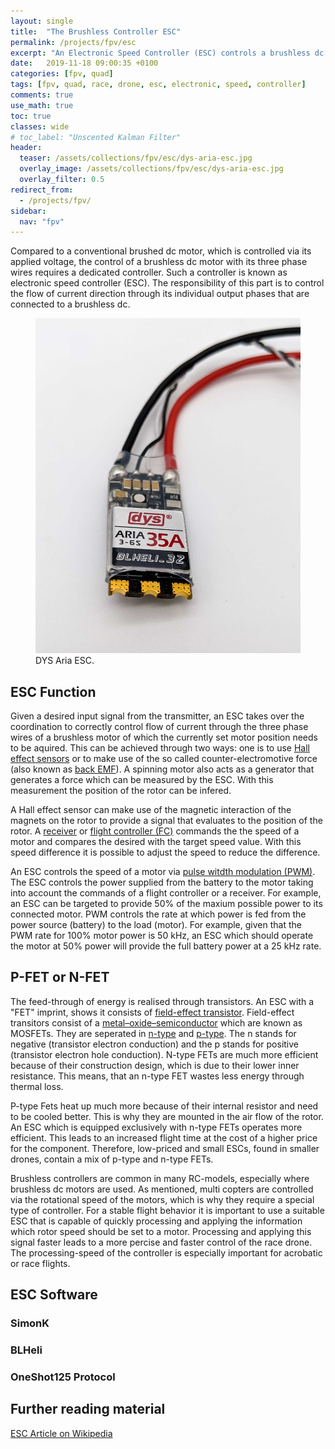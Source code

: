 ```yaml
---
layout: single
title:  "The Brushless Controller ESC"
permalink: /projects/fpv/esc
excerpt: "An Electronic Speed Controller (ESC) controls a brushless dc motor with input from the Flight Controller."
date:   2019-11-18 09:00:35 +0100
categories: [fpv, quad]
tags: [fpv, quad, race, drone, esc, electronic, speed, controller]
comments: true
use_math: true
toc: true
classes: wide
# toc_label: "Unscented Kalman Filter"
header:
  teaser: /assets/collections/fpv/esc/dys-aria-esc.jpg
  overlay_image: /assets/collections/fpv/esc/dys-aria-esc.jpg
  overlay_filter: 0.5
redirect_from:
  - /projects/fpv/
sidebar:
  nav: "fpv"
---
```


Compared to a conventional brushed dc motor, which is controlled via its applied voltage, the control of 
a brushless dc motor with its three phase wires requires a dedicated controller. Such a controller is known as
electronic speed controller (ESC). The responsibility of this part is to control the flow of current direction through its
individual output phases that are connected to a brushless dc.

<figure >
    <a href="/assets/collections/fpv/esc/dys-aria-esc.jpg"><img src="/assets/collections/fpv/esc/dys-aria-esc.jpg"></a>
    <figcaption>DYS Aria ESC.</figcaption>
</figure>

## ESC Function

Given a desired input signal from the transmitter, an ESC takes over the coordination to correctly control flow of current through the three phase wires of a brushless motor of which the currently set motor position needs to be aquired. 
This can be achieved through two ways: one is to use [Hall effect sensors](https://en.wikipedia.org/wiki/Hall_effect_sensor) or to make use of the so called counter-electromotive force (also known as [back EMF](https://en.wikipedia.org/w/index.php?title=Back_EMF)). A spinning motor also acts as a generator that generates a force which can be measured by the ESC.
With this measurement the position of the rotor can be infered. 

A Hall effect sensor can make use of the magnetic interaction of the magnets on the rotor to provide a signal
that evaluates to the position of the rotor. A [receiver](/projects/fpv/glossar/#receiver) or [flight controller (FC)](/projects/fpv/glossar/#fc) commands the the speed of a motor and compares the desired with the target 
speed value. With this speed difference it is possible to adjust the speed to reduce the difference. 

An ESC controls the speed of a motor via [pulse witdth modulation (PWM)](https://en.wikipedia.org/wiki/Pulse-width_modulation). 
The ESC controls the power supplied from the battery to the motor taking into account the commands of a flight controller or a receiver. For example, an ESC can be targeted to provide 50% of the maxium possible power to its connected motor.
PWM controls the rate at which power is fed from the power source (battery) to the load (motor). 
For example, given that the PWM rate for 100% motor power is 50 kHz, an ESC which should operate the motor at 50% power
will provide the full battery power at a 25 kHz rate.


## P-FET or N-FET

The feed-through of energy is realised through transistors. 
An ESC with a "FET" imprint, shows it consists of [field-effect transistor](https://en.wikipedia.org/wiki/Field-effect_transistor). Field-effect transitors consist of a [metal–oxide–semiconductor](https://en.wikipedia.org/wiki/MOSFET)
which are known as MOSFETs. They are seperated in [n-type](https://en.wikipedia.org/wiki/NMOS_logic) and [p-type](https://en.wikipedia.org/wiki/PMOS_logic). The n stands for negative (transistor electron conduction) and the p stands for positive (transistor electron hole conduction). N-type FETs are much more efficient because of their construction design, 
which is due to their lower inner resistance. This means, that an n-type FET wastes less energy through thermal loss.

P-type Fets heat up much more because of their internal resistor and need to be cooled better.
This is why they are mounted in the air flow of the rotor. An ESC which is equipped exclusively with n-type FETs
operates more efficient. This leads to an increased flight time at the cost of a higher price for the component. 
Therefore, low-priced and small ESCs, found in smaller drones, contain a mix of p-type and n-type FETs. 

Brushless controllers are common in many RC-models, especially where brushless dc motors are used.
As mentioned, multi copters are controlled via the rotational speed of the motors, 
which is why they require a special type of controller. 
For a stable flight behavior it is important to use a suitable ESC that is capable of quickly processing and applying the information which rotor speed should be set to a motor. Processing and applying this signal faster leads
to a more percise and faster control of the race drone. The processing-speed of the controller is especially important
for acrobatic or race flights.

## ESC Software

### SimonK

### BLHeli

### OneShot125 Protocol





## Further reading material

[ESC Article on Wikipedia](https://en.wikipedia.org/wiki/Electronic_speed_control)
